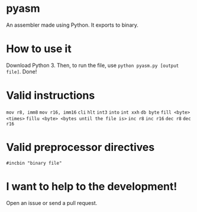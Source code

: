 # pyasm
An assembler made using Python. It exports to binary.

# How to use it
Download Python 3. Then, to run the file, use `python pyasm.py [output file]`. Done!

# Valid instructions
`mov r8, imm8` 
`mov r16, imm16` 
`cli` 
`hlt` 
`int3` 
`into` 
`int xxh` 
`db byte`
`fill <byte> <times>` 
`fillu <byte> <bytes until the file is>`
`inc r8`
`inc r16`
`dec r8`
`dec r16`

# Valid preprocessor directives
`#incbin "binary file"`

# I want to help to the development!
Open an issue or send a pull request.
